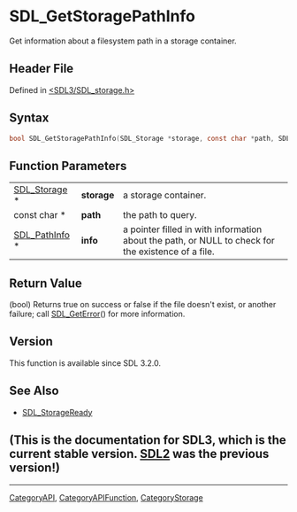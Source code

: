 # SDL_GetStoragePathInfo

Get information about a filesystem path in a storage container.

## Header File

Defined in [<SDL3/SDL_storage.h>](https://github.com/libsdl-org/SDL/blob/main/include/SDL3/SDL_storage.h)

## Syntax

```c
bool SDL_GetStoragePathInfo(SDL_Storage *storage, const char *path, SDL_PathInfo *info);
```

## Function Parameters

|                                |             |                                                                                                    |
| ------------------------------ | ----------- | -------------------------------------------------------------------------------------------------- |
| [SDL_Storage](SDL_Storage) *   | **storage** | a storage container.                                                                               |
| const char *                   | **path**    | the path to query.                                                                                 |
| [SDL_PathInfo](SDL_PathInfo) * | **info**    | a pointer filled in with information about the path, or NULL to check for the existence of a file. |

## Return Value

(bool) Returns true on success or false if the file doesn't exist, or
another failure; call [SDL_GetError](SDL_GetError)() for more information.

## Version

This function is available since SDL 3.2.0.

## See Also

- [SDL_StorageReady](SDL_StorageReady)


## (This is the documentation for SDL3, which is the current stable version. [SDL2](https://wiki.libsdl.org/SDL2/) was the previous version!)



----
[CategoryAPI](CategoryAPI), [CategoryAPIFunction](CategoryAPIFunction), [CategoryStorage](CategoryStorage)

